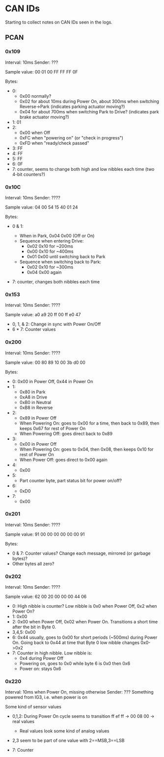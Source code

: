 # CAN IDs

Starting to collect notes on CAN IDs seen in the logs.

## PCAN

### 0x109

Interval: 10ms
Sender: ???

Sample value: 00 01 00 FF FF FF 0F <counter>

Bytes:

* 0:
  - 0x00 normally?
  - 0x02 for about 10ms during Power On, about 300ms when switching Reverse->Park (indicates parking actuator moving?)
  - 0x04 for about 700ms when switching Park to Drive? (indicates park brake actuator moving?)
* 1: 01
* 2:
  - 0x00 when Off
  - 0xFC when "powering on" (or "check in progress")
  - 0xFD when "ready/check passed"
* 3: FF
* 4: FF
* 5: FF
* 6: 0F
* 7: counter, seems to change both high and low nibbles each time (two 4-bit counters?)

### 0x10C

Interval: 10ms
Sender: ????

Sample value: 04 00 54 15 40 01 24

Bytes:

* 0 & 1:
  - When in Park, 0x04 0x00 (Off or On)
  - Sequence when entering Drive:
    * 0x02 0x10 for ~200ms
    * 0x00 0x10 for ~400ms
    * 0x01 0x00 until switching back to Park
  - Sequence when switching back to Park:
    * 0x02 0x10 for ~300ms
    * 0x04 0x00 again

* 7: counter, changes both nibbles each time

### 0x153

Interval: 10ms
Sender: ????

Sample value: a0 a9 20 ff 00 ff e0 47

* 0, 1, & 2: Change in sync with Power On/Off
* 6 * 7: Counter values


### 0x200

Interval: 10ms
Sender: ????

Sample value:  00 80 89 10 00 3b d0 00

Bytes:

* 0: 0x00 in Power Off, 0x44 in Power On
* 1:
  - 0x80 in Park
  - 0xA8 in Drive
  - 0xB0 in Neutral
  - 0xB8 in Reverse
* 2:
  - 0x89 in Power Off
  - When Powering On: goes to 0x00 for a time, then back to 0x89, then keeps 0x67 for rest of Power On
  - When Powering Off: goes direct back to 0x89
* 3:
  - 0x00 in Power Off
  - When Powering On: goes to 0x04, then 0x08, then keeps 0x10 for rest of Power On
  - When Power Off: goes direct to 0x00 again
* 4:
  - 0x00
* 5:
  - Part counter byte, part status bit for power on/off?
* 6:
  - 0xD0
* 7:
  - 0x00

### 0x201

Interval: 10ms
Sender: ????

Sample value: 91 00 00 00 00 00 00 91

Bytes:

* 0 & 7: Counter values? Change each message, mirrored (or garbage bytes)?
* Other bytes all zero?

### 0x202

Interval: 10ms
Sender: ????

Sample value: 62 00 20 00 00 00 44 06

* 0: High nibble is counter? Low nibble is 0x0 when Power Off, 0x2 when Power On?
* 1: 0x00
* 2: 0x00 when Power Off, 0x02 when Power On. Transitions a short time after the bit in Byte 0.
* 3,4,5: 0x00
* 6: 0x44 usually, goes to 0x00 for short periods (~500ms) during Power On. Going back to 0x44 at time that Byte 0 low nibble changes 0x0->0x2
* 7: Counter in high nibble. Low nibble is:
  - 0x4 during Power Off
  - Powering on, goes to 0x0 while byte 6 is 0x0 then 0x6
  - Power on: stays 0x6

### 0x220

Interval: 10ms when Power On, missing otherwise
Sender: ??? Something powered from IG3, i.e. when power is on

Some kind of sensor values

* 0,1,2: During Power On cycle seems to transition ff ef ff -> 00 08 00 -> real values
  - Real values look some kind of analog values
* 2,3 seem to be part of one value with 2==MSB,3==LSB

* 7: Counter
